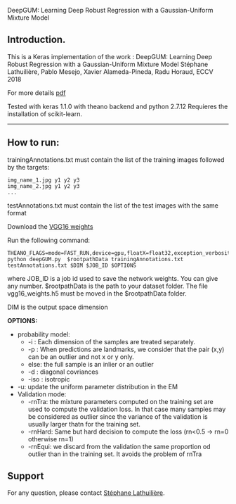 DeepGUM: Learning Deep Robust Regression with a Gaussian-Uniform Mixture Model

## Introduction.

This is a Keras implementation of the work :
DeepGUM: Learning Deep Robust Regression with a Gaussian-Uniform Mixture Model
Stéphane Lathuilière, Pablo Mesejo, Xavier Alameda-Pineda, Radu Horaud, ECCV 2018

For more details [pdf](https://arxiv.org/abs/1808.09211)

Tested with keras 1.1.0 with theano backend and python 2.7.12
Requieres the installation of scikit-learn.

------------------
## How to run:

trainingAnnotations.txt must contain the list of the training images followed by the targets:
```
img_name_1.jpg y1 y2 y3
img_name_2.jpg y1 y2 y3 
...
```

testAnnotations.txt must contain the list of the test images with the same format

Download the [VGG16 weights](https://drive.google.com/file/d/0Bz7KyqmuGsilT0J5dmRCM0ROVHc/view)

Run the following command:
```shell
THEANO_FLAGS=mode=FAST_RUN,device=gpu,floatX=float32,exception_verbosity='high' python deepGUM.py  $rootpathData trainingAnnotations.txt testAnnotations.txt $DIM $JOB_ID $OPTIONS
```

where JOB_ID is a job id used to save the network weights. You can give any number. $rootpathData is the path to your dataset folder. The file vgg16_weights.h5 must be moved in the $rootpathData folder.

DIM is the output space dimension

**OPTIONS:**
* probability model:
  * -i : Each dimension of the samples are treated separately.
  * -p : When predictions are landmarks, we consider that the pair (x,y) can be an outlier and not x or y only.
  * else: the full sample is an inlier or an outlier
  * -d : diagonal covriances
  * -iso : isotropic
* -u: update the uniform parameter distribution in the EM
* Validation mode:
  * -rnTra: the mixture parameters computed on the training set are used to compute the validation loss. In that case many samples may be considered as outlier since the variance of the validation is usually larger thatn for the training set. 
  * -rnHard: Same but hard decision to compute the loss (rn<0.5 -> rn=0 otherwise rn=1)
  * -rnEqui: we discard from the validation the same proportion od outlier than in the training set. It avoids the problem of rnTra


## Support

For any question, please contact [Stéphane Lathuilière](https://team.inria.fr/perception/team-members/stephane-lathuiliere/).
